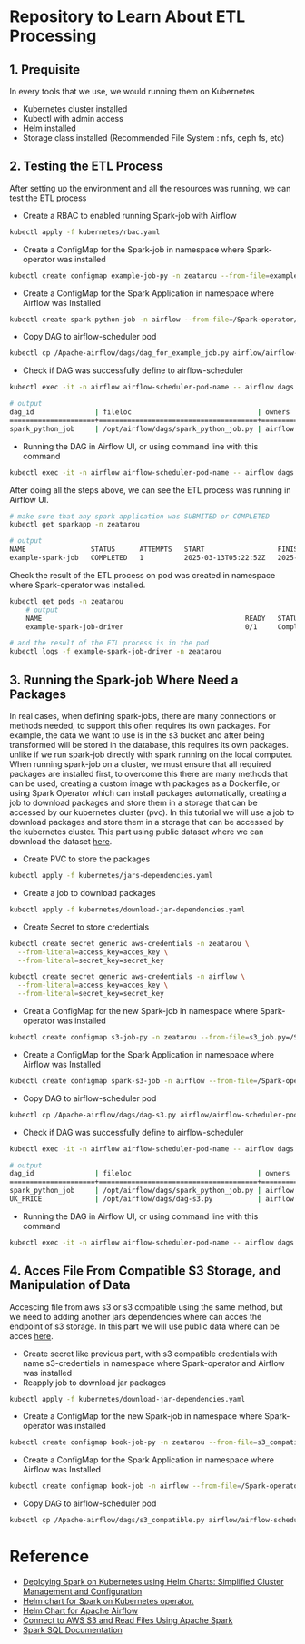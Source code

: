 # Repository to Learn About ETL Processing
## 1. Prequisite
In every tools that we use, we would running them on Kubernetes
- Kubernetes cluster installed
- Kubectl with admin access
- Helm installed
- Storage class installed (Recommended File System : nfs, ceph fs, etc)

## 2. Testing the ETL Process
After setting up the environment and all the resources was running, we can test the ETL process 
- Create a RBAC to enabled running Spark-job with Airflow
```bash
kubectl apply -f kubernetes/rbac.yaml
```

- Create a ConfigMap for the Spark-job in namespace where Spark-operator was installed
```bash
kubectl create configmap example-job-py -n zeatarou --from-file=example_job.py=/Spark-operator/spark-job/example_job.py
```

- Create a ConfigMap for the Spark Application in namespace where Airflow was Installed
```bash
kubectl create spark-python-job -n airflow --from-file=/Spark-operator/applications/example-spark-job.yaml
```

- Copy DAG to airflow-scheduler pod
```bash
kubectl cp /Apache-airflow/dags/dag_for_example_job.py airflow/airflow-scheduler-pod-name:/opt/airflow/dags/
```

- Check if DAG was successfully define to airflow-scheduler
```bash
kubectl exec -it -n airflow airflow-scheduler-pod-name -- airflow dags list

# output
dag_id               | fileloc                               | owners  | is_paused
=====================+=======================================+=========+==========
spark_python_job     | /opt/airflow/dags/spark_python_job.py | airflow | None
```

- Running the DAG in Airflow UI, or using command line with this command
```bash
kubectl exec -it -n airflow airflow-scheduler-pod-name -- airflow dags trigger spark_python_job
```

After doing all the steps above, we can see the ETL process was running in Airflow UI.
```bash
# make sure that any spark application was SUBMITED or COMPLETED
kubectl get sparkapp -n zeatarou

# output
NAME                STATUS      ATTEMPTS   START                  FINISH                 AGE
example-spark-job   COMPLETED   1          2025-03-13T05:22:52Z   2025-03-13T05:23:25Z   5m
```
Check the result of the ETL process on pod was created in namespace where Spark-operator was installed.
```bash
kubectl get pods -n zeatarou
    # output
    NAME                                                  READY   STATUS      RESTARTS      AGE
    example-spark-job-driver                              0/1     Completed   0             5m

# and the result of the ETL process is in the pod
kubectl logs -f example-spark-job-driver -n zeatarou
```

## 3. Running the Spark-job Where Need a Packages
In real cases, when defining spark-jobs, there are many connections or methods needed, to support this often requires its own packages. For example, the data we want to use is in the s3 bucket and after being transformed will be stored in the database, this requires its own packages. unlike if we run spark-job directly with spark running on the local computer. When running spark-job on a cluster, we must ensure that all required packages are installed first, to overcome this there are many methods that can be used, creating a custom image with packages as a Dockerfile, or using Spark Operator which can install packages automatically, creating a job to download packages and store them in a storage that can be accessed by our kubernetes cluster (pvc). In this tutorial we will use a job to download packages and store them in a storage that can be accessed by the kubernetes cluster. This part using public dataset where we can download the dataset [here](https://www.kaggle.com/datasets/willianoliveiragibin/uk-property-price-data-1995-2023-04).

- Create PVC to store the packages
```bash
kubectl apply -f kubernetes/jars-dependencies.yaml
```

- Create a job to download packages
```bash
kubectl apply -f kubernetes/download-jar-dependencies.yaml
```

- Create Secret to store credentials
```bash
kubectl create secret generic aws-credentials -n zeatarou \
  --from-literal=access_key=acces_key \
  --from-literal=secret_key=secret_key

kubectl create secret generic aws-credentials -n airflow \
  --from-literal=access_key=acces_key \
  --from-literal=secret_key=secret_key
```

- Creat a ConfigMap for the new Spark-job in namespace where Spark-operator was installed
```bash
kubectl create configmap s3-job-py -n zeatarou --from-file=s3_job.py=/Spark-operator/spark-job/s3_job.py
```

- Create a ConfigMap for the Spark Application in namespace where Airflow was Installed
```bash
kubectl create configmap spark-s3-job -n airflow --from-file=/Spark-operator/applications/s3-spark-job.yaml
```

- Copy DAG to airflow-scheduler pod
```bash
kubectl cp /Apache-airflow/dags/dag-s3.py airflow/airflow-scheduler-pod-name:/opt/airflow/dags/
```

- Check if DAG was successfully define to airflow-scheduler
```bash
kubectl exec -it -n airflow airflow-scheduler-pod-name -- airflow dags list

# output
dag_id               | fileloc                               | owners  | is_paused
=====================+=======================================+=========+==========
spark_python_job     | /opt/airflow/dags/spark_python_job.py | airflow | None
UK_PRICE             | /opt/airflow/dags/dag-s3.py           | airflow | None
```

- Running the DAG in Airflow UI, or using command line with this command
```bash
kubectl exec -it -n airflow airflow-scheduler-pod-name -- airflow dags trigger UK_PRICE
```

## 4. Acces File From Compatible S3 Storage, and Manipulation of Data
Accescing file from aws s3 or s3 compatible using the same method, but we need to adding another jars dependencies where can acces the endpoint of s3 storage. In this part we will use public data where can be acces [here](https://www.kaggle.com/datasets/mohamedbakhet/amazon-books-reviews/data).

- Create secret like previous part, with s3 compatible credentials with name s3-credentials in namespace where Spark-operator and Airflow was installed
- Reapply job to download jar packages
```bash
kubectl apply -f kubernetes/download-jar-dependencies.yaml
```
- Create a ConfigMap for the new Spark-job in namespace where Spark-operator was installed
```bash
kubectl create configmap book-job-py -n zeatarou --from-file=s3_compatible.py=/Spark-operator/spark-job/s3_compatible.py
```
- Create a ConfigMap for the Spark Application in namespace where Airflow was Installed
```bash
kubectl create configmap book-job -n airflow --from-file=/Spark-operator/applications/s3_compatible.yaml
```
- Copy DAG to airflow-scheduler pod
```bash
kubectl cp /Apache-airflow/dags/s3_compatible.py airflow/airflow-scheduler-pod-name:/opt/airflow/dags/
```

# Reference
- [Deploying Spark on Kubernetes using Helm Charts: Simplified Cluster Management and Configuration](https://medium.com/@SaphE/deploying-apache-spark-on-kubernetes-using-helm-charts-simplified-cluster-management-and-ee5e4f2264fd)
- [Helm chart for Spark on Kubernetes operator.](https://github.com/kubeflow/spark-operator/tree/master/charts/spark-operator-chart)
- [Helm Chart for Apache Airflow](https://airflow.apache.org/docs/helm-chart/stable/index.html)
- [Connect to AWS S3 and Read Files Using Apache Spark](https://medium.com/@Shamimw/connect-to-aws-s3-and-read-files-using-apache-spark-186943a5169a)
- [Spark SQL Documentation](https://spark.apache.org/docs/latest/api/python/reference/pyspark.sql/index.html)